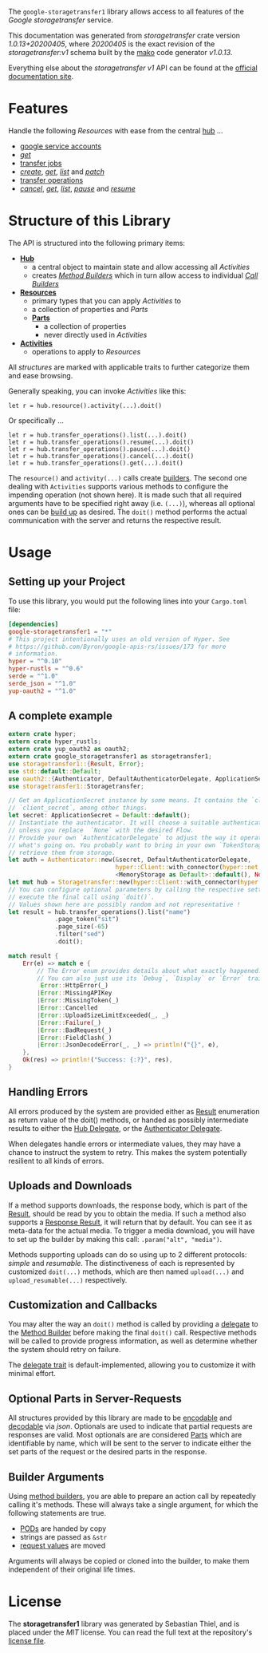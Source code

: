 <!---
DO NOT EDIT !
This file was generated automatically from 'src/mako/api/README.md.mako'
DO NOT EDIT !
-->
The `google-storagetransfer1` library allows access to all features of the *Google storagetransfer* service.

This documentation was generated from *storagetransfer* crate version *1.0.13+20200405*, where *20200405* is the exact revision of the *storagetransfer:v1* schema built by the [mako](http://www.makotemplates.org/) code generator *v1.0.13*.

Everything else about the *storagetransfer* *v1* API can be found at the
[official documentation site](https://cloud.google.com/storage-transfer/docs).
# Features

Handle the following *Resources* with ease from the central [hub](https://docs.rs/google-storagetransfer1/1.0.13+20200405/google_storagetransfer1/struct.Storagetransfer.html) ... 

* [google service accounts](https://docs.rs/google-storagetransfer1/1.0.13+20200405/google_storagetransfer1/struct.GoogleServiceAccount.html)
 * [*get*](https://docs.rs/google-storagetransfer1/1.0.13+20200405/google_storagetransfer1/struct.GoogleServiceAccountGetCall.html)
* [transfer jobs](https://docs.rs/google-storagetransfer1/1.0.13+20200405/google_storagetransfer1/struct.TransferJob.html)
 * [*create*](https://docs.rs/google-storagetransfer1/1.0.13+20200405/google_storagetransfer1/struct.TransferJobCreateCall.html), [*get*](https://docs.rs/google-storagetransfer1/1.0.13+20200405/google_storagetransfer1/struct.TransferJobGetCall.html), [*list*](https://docs.rs/google-storagetransfer1/1.0.13+20200405/google_storagetransfer1/struct.TransferJobListCall.html) and [*patch*](https://docs.rs/google-storagetransfer1/1.0.13+20200405/google_storagetransfer1/struct.TransferJobPatchCall.html)
* [transfer operations](https://docs.rs/google-storagetransfer1/1.0.13+20200405/google_storagetransfer1/struct.TransferOperation.html)
 * [*cancel*](https://docs.rs/google-storagetransfer1/1.0.13+20200405/google_storagetransfer1/struct.TransferOperationCancelCall.html), [*get*](https://docs.rs/google-storagetransfer1/1.0.13+20200405/google_storagetransfer1/struct.TransferOperationGetCall.html), [*list*](https://docs.rs/google-storagetransfer1/1.0.13+20200405/google_storagetransfer1/struct.TransferOperationListCall.html), [*pause*](https://docs.rs/google-storagetransfer1/1.0.13+20200405/google_storagetransfer1/struct.TransferOperationPauseCall.html) and [*resume*](https://docs.rs/google-storagetransfer1/1.0.13+20200405/google_storagetransfer1/struct.TransferOperationResumeCall.html)




# Structure of this Library

The API is structured into the following primary items:

* **[Hub](https://docs.rs/google-storagetransfer1/1.0.13+20200405/google_storagetransfer1/struct.Storagetransfer.html)**
    * a central object to maintain state and allow accessing all *Activities*
    * creates [*Method Builders*](https://docs.rs/google-storagetransfer1/1.0.13+20200405/google_storagetransfer1/trait.MethodsBuilder.html) which in turn
      allow access to individual [*Call Builders*](https://docs.rs/google-storagetransfer1/1.0.13+20200405/google_storagetransfer1/trait.CallBuilder.html)
* **[Resources](https://docs.rs/google-storagetransfer1/1.0.13+20200405/google_storagetransfer1/trait.Resource.html)**
    * primary types that you can apply *Activities* to
    * a collection of properties and *Parts*
    * **[Parts](https://docs.rs/google-storagetransfer1/1.0.13+20200405/google_storagetransfer1/trait.Part.html)**
        * a collection of properties
        * never directly used in *Activities*
* **[Activities](https://docs.rs/google-storagetransfer1/1.0.13+20200405/google_storagetransfer1/trait.CallBuilder.html)**
    * operations to apply to *Resources*

All *structures* are marked with applicable traits to further categorize them and ease browsing.

Generally speaking, you can invoke *Activities* like this:

```Rust,ignore
let r = hub.resource().activity(...).doit()
```

Or specifically ...

```ignore
let r = hub.transfer_operations().list(...).doit()
let r = hub.transfer_operations().resume(...).doit()
let r = hub.transfer_operations().pause(...).doit()
let r = hub.transfer_operations().cancel(...).doit()
let r = hub.transfer_operations().get(...).doit()
```

The `resource()` and `activity(...)` calls create [builders][builder-pattern]. The second one dealing with `Activities` 
supports various methods to configure the impending operation (not shown here). It is made such that all required arguments have to be 
specified right away (i.e. `(...)`), whereas all optional ones can be [build up][builder-pattern] as desired.
The `doit()` method performs the actual communication with the server and returns the respective result.

# Usage

## Setting up your Project

To use this library, you would put the following lines into your `Cargo.toml` file:

```toml
[dependencies]
google-storagetransfer1 = "*"
# This project intentionally uses an old version of Hyper. See
# https://github.com/Byron/google-apis-rs/issues/173 for more
# information.
hyper = "^0.10"
hyper-rustls = "^0.6"
serde = "^1.0"
serde_json = "^1.0"
yup-oauth2 = "^1.0"
```

## A complete example

```Rust
extern crate hyper;
extern crate hyper_rustls;
extern crate yup_oauth2 as oauth2;
extern crate google_storagetransfer1 as storagetransfer1;
use storagetransfer1::{Result, Error};
use std::default::Default;
use oauth2::{Authenticator, DefaultAuthenticatorDelegate, ApplicationSecret, MemoryStorage};
use storagetransfer1::Storagetransfer;

// Get an ApplicationSecret instance by some means. It contains the `client_id` and 
// `client_secret`, among other things.
let secret: ApplicationSecret = Default::default();
// Instantiate the authenticator. It will choose a suitable authentication flow for you, 
// unless you replace  `None` with the desired Flow.
// Provide your own `AuthenticatorDelegate` to adjust the way it operates and get feedback about 
// what's going on. You probably want to bring in your own `TokenStorage` to persist tokens and
// retrieve them from storage.
let auth = Authenticator::new(&secret, DefaultAuthenticatorDelegate,
                              hyper::Client::with_connector(hyper::net::HttpsConnector::new(hyper_rustls::TlsClient::new())),
                              <MemoryStorage as Default>::default(), None);
let mut hub = Storagetransfer::new(hyper::Client::with_connector(hyper::net::HttpsConnector::new(hyper_rustls::TlsClient::new())), auth);
// You can configure optional parameters by calling the respective setters at will, and
// execute the final call using `doit()`.
// Values shown here are possibly random and not representative !
let result = hub.transfer_operations().list("name")
             .page_token("sit")
             .page_size(-65)
             .filter("sed")
             .doit();

match result {
    Err(e) => match e {
        // The Error enum provides details about what exactly happened.
        // You can also just use its `Debug`, `Display` or `Error` traits
         Error::HttpError(_)
        |Error::MissingAPIKey
        |Error::MissingToken(_)
        |Error::Cancelled
        |Error::UploadSizeLimitExceeded(_, _)
        |Error::Failure(_)
        |Error::BadRequest(_)
        |Error::FieldClash(_)
        |Error::JsonDecodeError(_, _) => println!("{}", e),
    },
    Ok(res) => println!("Success: {:?}", res),
}

```
## Handling Errors

All errors produced by the system are provided either as [Result](https://docs.rs/google-storagetransfer1/1.0.13+20200405/google_storagetransfer1/enum.Result.html) enumeration as return value of 
the doit() methods, or handed as possibly intermediate results to either the 
[Hub Delegate](https://docs.rs/google-storagetransfer1/1.0.13+20200405/google_storagetransfer1/trait.Delegate.html), or the [Authenticator Delegate](https://docs.rs/yup-oauth2/*/yup_oauth2/trait.AuthenticatorDelegate.html).

When delegates handle errors or intermediate values, they may have a chance to instruct the system to retry. This 
makes the system potentially resilient to all kinds of errors.

## Uploads and Downloads
If a method supports downloads, the response body, which is part of the [Result](https://docs.rs/google-storagetransfer1/1.0.13+20200405/google_storagetransfer1/enum.Result.html), should be
read by you to obtain the media.
If such a method also supports a [Response Result](https://docs.rs/google-storagetransfer1/1.0.13+20200405/google_storagetransfer1/trait.ResponseResult.html), it will return that by default.
You can see it as meta-data for the actual media. To trigger a media download, you will have to set up the builder by making
this call: `.param("alt", "media")`.

Methods supporting uploads can do so using up to 2 different protocols: 
*simple* and *resumable*. The distinctiveness of each is represented by customized 
`doit(...)` methods, which are then named `upload(...)` and `upload_resumable(...)` respectively.

## Customization and Callbacks

You may alter the way an `doit()` method is called by providing a [delegate](https://docs.rs/google-storagetransfer1/1.0.13+20200405/google_storagetransfer1/trait.Delegate.html) to the 
[Method Builder](https://docs.rs/google-storagetransfer1/1.0.13+20200405/google_storagetransfer1/trait.CallBuilder.html) before making the final `doit()` call. 
Respective methods will be called to provide progress information, as well as determine whether the system should 
retry on failure.

The [delegate trait](https://docs.rs/google-storagetransfer1/1.0.13+20200405/google_storagetransfer1/trait.Delegate.html) is default-implemented, allowing you to customize it with minimal effort.

## Optional Parts in Server-Requests

All structures provided by this library are made to be [encodable](https://docs.rs/google-storagetransfer1/1.0.13+20200405/google_storagetransfer1/trait.RequestValue.html) and 
[decodable](https://docs.rs/google-storagetransfer1/1.0.13+20200405/google_storagetransfer1/trait.ResponseResult.html) via *json*. Optionals are used to indicate that partial requests are responses 
are valid.
Most optionals are are considered [Parts](https://docs.rs/google-storagetransfer1/1.0.13+20200405/google_storagetransfer1/trait.Part.html) which are identifiable by name, which will be sent to 
the server to indicate either the set parts of the request or the desired parts in the response.

## Builder Arguments

Using [method builders](https://docs.rs/google-storagetransfer1/1.0.13+20200405/google_storagetransfer1/trait.CallBuilder.html), you are able to prepare an action call by repeatedly calling it's methods.
These will always take a single argument, for which the following statements are true.

* [PODs][wiki-pod] are handed by copy
* strings are passed as `&str`
* [request values](https://docs.rs/google-storagetransfer1/1.0.13+20200405/google_storagetransfer1/trait.RequestValue.html) are moved

Arguments will always be copied or cloned into the builder, to make them independent of their original life times.

[wiki-pod]: http://en.wikipedia.org/wiki/Plain_old_data_structure
[builder-pattern]: http://en.wikipedia.org/wiki/Builder_pattern
[google-go-api]: https://github.com/google/google-api-go-client

# License
The **storagetransfer1** library was generated by Sebastian Thiel, and is placed 
under the *MIT* license.
You can read the full text at the repository's [license file][repo-license].

[repo-license]: https://github.com/Byron/google-apis-rsblob/master/LICENSE.md
